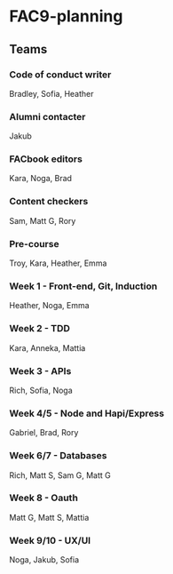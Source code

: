 # FAC9-planning

## Teams

### Code of conduct writer
Bradley, Sofia, Heather

### Alumni contacter
Jakub

### FACbook editors
Kara, Noga, Brad

### Content checkers
Sam, Matt G, Rory

### Pre-course
Troy, Kara, Heather, Emma

### Week 1 - Front-end, Git, Induction
Heather, Noga, Emma

### Week 2 - TDD
Kara, Anneka, Mattia

### Week 3 - APIs
Rich, Sofia, Noga

### Week 4/5 - Node and Hapi/Express
Gabriel, Brad, Rory

### Week 6/7 - Databases
Rich, Matt S, Sam G, Matt G

### Week 8 - Oauth
Matt G, Matt S, Mattia

### Week 9/10 - UX/UI
Noga, Jakub, Sofia
